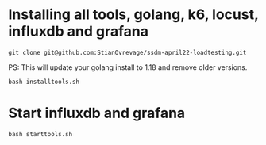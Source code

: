 # Installing all tools, golang, k6, locust, influxdb and grafana

    git clone git@github.com:StianOvrevage/ssdm-april22-loadtesting.git

PS: This will update your golang install to 1.18 and remove older versions.

    bash installtools.sh

# Start influxdb and grafana

    bash starttools.sh

